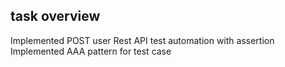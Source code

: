 ## task overview
Implemented POST user Rest API test automation with assertion
Implemented AAA pattern for test case 